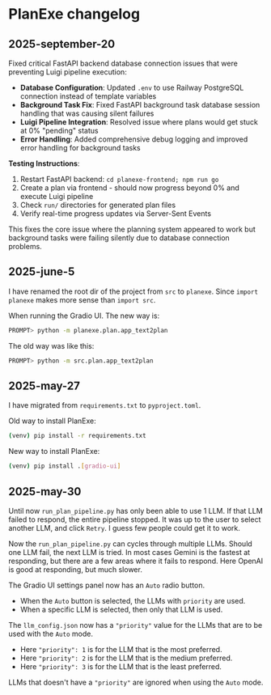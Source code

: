 # PlanExe changelog

## 2025-september-20

Fixed critical FastAPI backend database connection issues that were preventing Luigi pipeline execution:

- **Database Configuration**: Updated `.env` to use Railway PostgreSQL connection instead of template variables
- **Background Task Fix**: Fixed FastAPI background task database session handling that was causing silent failures
- **Luigi Pipeline Integration**: Resolved issue where plans would get stuck at 0% "pending" status
- **Error Handling**: Added comprehensive debug logging and improved error handling for background tasks

**Testing Instructions**:
1. Restart FastAPI backend: `cd planexe-frontend; npm run go`
2. Create a plan via frontend - should now progress beyond 0% and execute Luigi pipeline
3. Check `run/` directories for generated plan files
4. Verify real-time progress updates via Server-Sent Events

This fixes the core issue where the planning system appeared to work but background tasks were failing silently due to database connection problems.

## 2025-june-5

I have renamed the root dir of the project from `src` to `planexe`.
Since `import planexe` makes more sense than `import src`.

When running the Gradio UI. The new way is:

```bash
PROMPT> python -m planexe.plan.app_text2plan
```

The old way was like this:

```bash
PROMPT> python -m src.plan.app_text2plan
```


## 2025-may-27

I have migrated from `requirements.txt` to `pyproject.toml`.

Old way to install PlanExe:

```bash
(venv) pip install -r requirements.txt
```

New way to install PlanExe:

```bash
(venv) pip install .[gradio-ui]
```

## 2025-may-30

Until now `run_plan_pipeline.py` has only been able to use 1 LLM. If that LLM failed to respond, the entire pipeline stopped.
It was up to the user to select another LLM, and click `Retry`. I guess few people could get it to work.

Now the `run_plan_pipeline.py` can cycles through multiple LLMs. Should one LLM fail, the next LLM is tried.
In most cases Gemini is the fastest at responding, but there are a few areas where it fails to respond.
Here OpenAI is good at responding, but much slower.

The Gradio UI settings panel now has an `Auto` radio button.

- When the `Auto` button is selected, the LLMs with `priority` are used.
- When a specific LLM is selected, then only that LLM is used.

The `llm_config.json` now has a `"priority"` value for the LLMs that are to be used with the `Auto` mode. 

- Here `"priority": 1` is for the LLM that is the most preferred.
- Here `"priority": 2` is for the LLM that is the medium preferred.
- Here `"priority": 3` is for the LLM that is the least preferred.

LLMs that doesn't have a `"priority"` are ignored when using the `Auto` mode.
